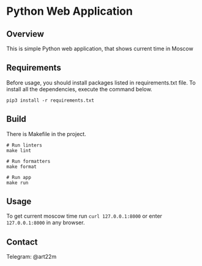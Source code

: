 # Python Web Application

## Overview

This is simple Python web application, that shows current time in Moscow

## Requirements

Before usage, you should install packages listed in requirements.txt file. To install all the dependencies, execute
the command below.

 ```
 pip3 install -r requirements.txt
 ```

## Build

There is Makefile in the project.
 ```
 # Run linters
 make lint 
 
 # Run formatters
 make format
 
 # Run app
 make run
 ```

## Usage
To get current moscow time run `curl 127.0.0.1:8000` or enter `127.0.0.1:8000` in any browser.

## Contact

Telegram: @art22m